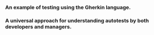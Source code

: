 ### An example of testing using the Gherkin language. 
### A universal approach for understanding autotests by both developers and managers.
